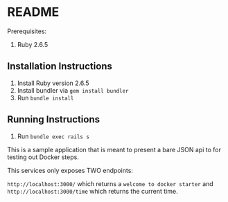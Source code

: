 # README

Prerequisites:
1. Ruby 2.6.5

## Installation Instructions
1. Install Ruby version 2.6.5
2. Install bundler via `gem install bundler`
3. Run `bundle install`

## Running Instructions
1. Run `bundle exec rails s`

This is a sample application that is meant to present a bare JSON api to 
for testing out Docker steps.

This services only exposes TWO endpoints:

`http://localhost:3000/` which returns a `welcome to docker starter` and 
`http://localhost:3000/time` which returns the current time.
